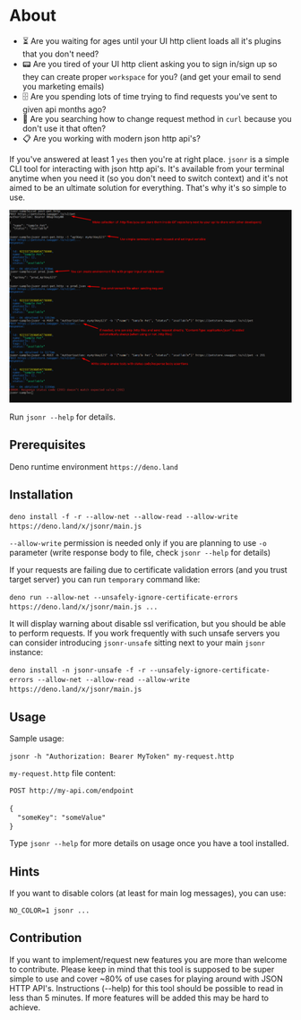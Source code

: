 # About

* :hourglass_flowing_sand: Are you waiting for ages until your UI http client loads all it's plugins that you don't need?
* :pager: Are you tired of your UI http client asking you to sign in/sign up so they can create proper `workspace` for you? (and get your email to send you marketing emails)
* :file_cabinet: Are you spending lots of time trying to find requests you've sent to given api months ago?
* :microscope: Are you searching how to change request method in `curl` because you don't use it that often?
* :clipboard: Are you working with modern json http api's?

If you've answered at least 1 `yes` then you're at right place. `jsonr` is a simple CLI tool for interacting with json http api's. It's available from your terminal
anytime when you need it (so you don't need to switch context) and it's not aimed to be an ultimate solution for everything. That's why it's so simple to use.

![image](./jsonr.png)

Run `jsonr --help` for details.

## Prerequisites

Deno runtime environment `https://deno.land`

## Installation

`deno install -f -r --allow-net --allow-read --allow-write https://deno.land/x/jsonr/main.js`

`--allow-write` permission is needed only if you are planning to use `-o`
parameter (write response body to file, check `jsonr --help` for details)

If your requests are failing due to certificate validation errors (and you trust
target server) you can run `temporary` command like:

`deno run --allow-net --unsafely-ignore-certificate-errors https://deno.land/x/jsonr/main.js ...`

It will display warning about disable ssl verification, but you should be able to perform requests.
If you work frequently with such unsafe servers you can consider introducing `jsonr-unsafe` sitting next to
your main `jsonr` instance:

`deno install -n jsonr-unsafe -f -r --unsafely-ignore-certificate-errors --allow-net --allow-read --allow-write https://deno.land/x/jsonr/main.js`

## Usage

Sample usage:

`jsonr -h "Authorization: Bearer MyToken" my-request.http`

`my-request.http` file content:

```
POST http://my-api.com/endpoint

{
  "someKey": "someValue"
}
```

Type `jsonr --help` for more details on usage once you have a tool installed.

## Hints

If you want to disable colors (at least for main log messages), you can use:

```
NO_COLOR=1 jsonr ...
```

## Contribution

If you want to implement/request new features you are more than welcome to contribute.
Please keep in mind that this tool is supposed to be super simple to use and cover 
~80% of use cases for playing around with JSON HTTP API's. Instructions (--help) for 
this tool should be possible to read in less than 5 minutes. If more features will 
be added this may be hard to achieve.
